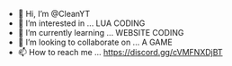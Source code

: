 - 👋 Hi, I’m @CleanYT
- 👀 I’m interested in ... LUA CODING
- 🌱 I’m currently learning ...  WEBSITE CODING
- 💞️ I’m looking to collaborate on ... A GAME
- 📫 How to reach me ...  https://discord.gg/cVMFNXDjBT

<!---
CleanYT/CleanYT is a ✨ special ✨ repository because its `README.md` (this file) appears on your GitHub profile.
You can click the Preview link to take a look at your changes.
--->
